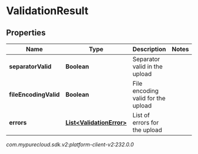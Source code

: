 # ValidationResult


## Properties

| Name | Type | Description | Notes |
| ------------ | ------------- | ------------- | ------------- |
| **separatorValid** | **Boolean** | Separator valid in the upload |  |
| **fileEncodingValid** | **Boolean** | File encoding valid for the upload |  |
| **errors** | [**List&lt;ValidationError&gt;**](ValidationError) | List of errors for the upload |  |




_com.mypurecloud.sdk.v2:platform-client-v2:232.0.0_
